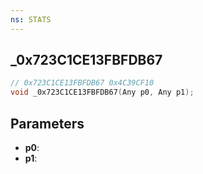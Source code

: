 ```yaml
---
ns: STATS
---
```

## _0x723C1CE13FBFDB67

```c
// 0x723C1CE13FBFDB67 0x4C39CF10
void _0x723C1CE13FBFDB67(Any p0, Any p1);
```


## Parameters
* **p0**: 
* **p1**: 

